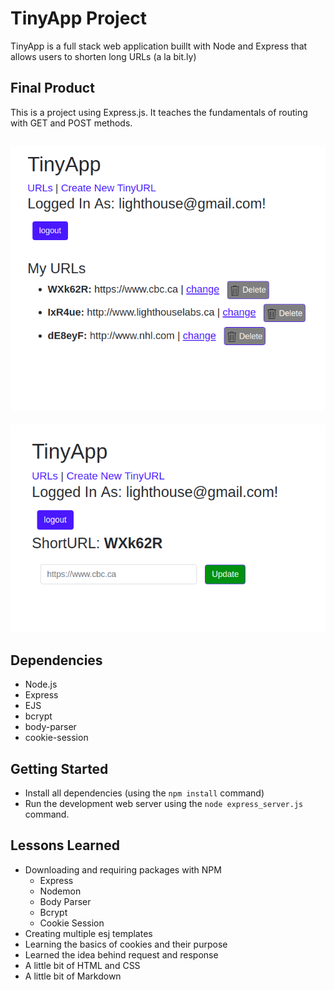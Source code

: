 # TinyApp Project

TinyApp is a full stack web application buillt with Node and Express that allows users to shorten long URLs (a la bit.ly)

## Final Product
This is a project using Express.js. It teaches the fundamentals of routing with GET and POST methods.

!["Screenshot of URLs page"](https://github.com/nnewburg/expressTutorial/blob/master/docs/tinyApp1.png?raw=true)
--------------------------------------------------------
!["Screenshot of URLs page"](https://github.com/nnewburg/expressTutorial/blob/master/docs/tinyApp2.png?raw=true)

## Dependencies
- Node.js
- Express
- EJS
- bcrypt
- body-parser
- cookie-session

## Getting Started
- Install all dependencies (using the `npm install` command)
- Run the development web server using the `node express_server.js` command.

## Lessons Learned

* Downloading and requiring packages with NPM
  * Express
  * Nodemon
  * Body Parser
  * Bcrypt
  * Cookie Session
* Creating multiple esj templates
* Learning the basics of cookies and their purpose
* Learned the idea behind request and response
* A little bit of HTML and CSS
* A little bit of Markdown